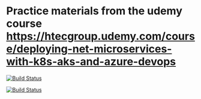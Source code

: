 # Practice materials from the udemy course https://htecgroup.udemy.com/course/deploying-net-microservices-with-k8s-aks-and-azure-devops

[![Build Status](https://dev.azure.com/nikolastojkovic/shopping/_apis/build/status/shoppingclient-pipeline?branchName=main)](https://dev.azure.com/nikolastojkovic/shopping/_build/latest?definitionId=4&branchName=main)

[![Build Status](https://dev.azure.com/nikolastojkovic/shopping/_apis/build/status/shoppingapi-pipeline?branchName=main)](https://dev.azure.com/nikolastojkovic/shopping/_build/latest?definitionId=3&branchName=main)